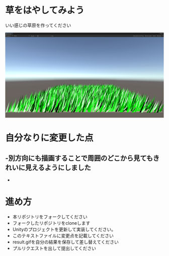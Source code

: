 # 草をはやしてみよう
いい感じの草原を作ってください

![結果画像](result.png)

# 自分なりに変更した点
-別方向にも描画することで周囲のどこから見てもきれいに見えるようにしました
-
-

# 進め方

- 本リポジトリをフォークしてください
- フォークしたリポジトリをcloneします
- Unityのプロジェクトを更新して実装してください。
- このテキストファイルに変更点を記載してください
- result.gifを自分の結果を保存して差し替えてください
- プルリクエストを出して提出してください
